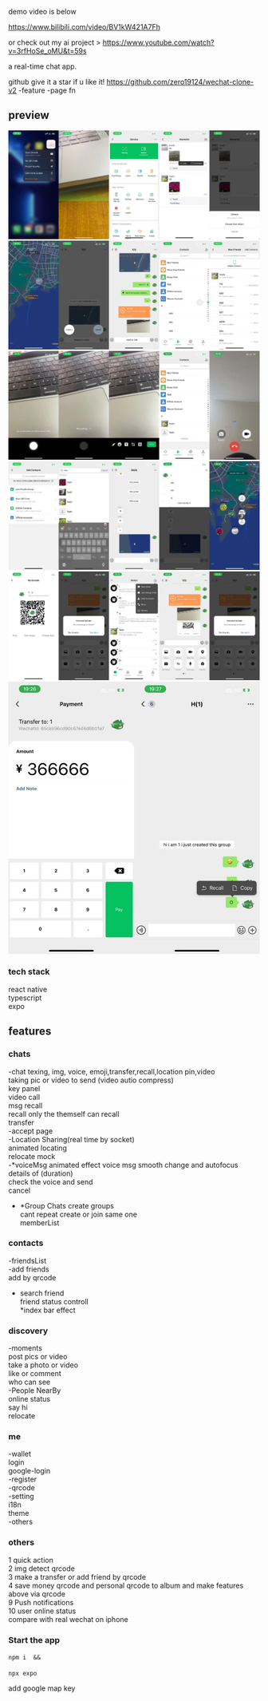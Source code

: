 demo video is below

https://www.bilibili.com/video/BV1kW421A7Fh

or check out my ai project > 
https://www.youtube.com/watch?v=3rfHoSe_oMU&t=59s

a real-time chat app.

github give it a star if u like it!
https://github.com/zero19124/wechat-clone-v2
-feature
-page
fn

## preview

![Alt Text](./demo/demo1.jpg)
![Alt Text](./demo/demo2.jpg)
![Alt Text](./demo/demo3.jpg)
![Alt Text](./demo/demo4.jpg)
![Alt Text](./demo/demo5.jpg)
![Alt Text](./demo/demo6.jpg)

### tech stack
  react native<br>
  typescript<br>
  expo<br>
  

## features

### chats

-chat
texing, img, voice, emoji,transfer,recall,location pin,video<br>
taking pic or video to send (video autio compress)<br>
key panel<br>
video call<br>
msg recall<br>
recall only the themself can recall<br>
transfer<br>
-accept page<br>
-Location Sharing(real time by socket)<br>
animated locating<br>
relocate mock<br>
-\*voiceMsg animated effect
voice msg smooth change and autofocus details of (duration)<br>
check the voice and send<br>
cancel<br>

- \*Group Chats
  create groups<br>
  cant repeat create or join same one<br>
  memberList<br>

### contacts

-friendsList<br>
-add friends<br>
add by qrcode<br>

- search friend<br>
  friend status controll<br>
  \*index bar effect<br>

### discovery

-moments<br>
post pics or video<br>
take a photo or video<br>
like or comment<br>
who can see<br>
-People NearBy<br>
online status<br>
say hi<br>
relocate<br>

### me

-wallet<br>
login<br>
google-login<br>
-register<br>
-qrcode<br>
-setting<br>
i18n<br>
theme<br>
-others<br>

### others

1 quick action<br>
2 img detect qrcode<br>
3 make a transfer or add friend by qrcode<br>
4 save money qrcode and personal qrcode to album and make features above via qrcode<br>
9 Push notifications<br>
10 user online status<br>
compare with real wechat on iphone<br>

### Start the app

```shell
npm i  &&

npx expo

```

add google map key
<meta-data
     android:name="com.google.android.geo.API_KEY"
     android:value="Your Google maps API Key Here"/>
